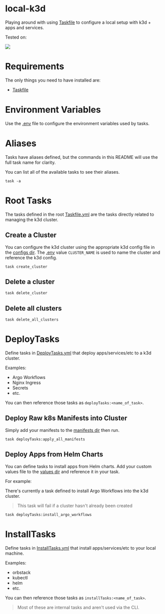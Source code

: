 # local-k3d

Playing around with using [Taskfile](https://taskfile.dev/) to configure a local setup with k3d + apps and services.

Tested on:

![](img/neofetch.png)

# Requirements

The only things you need to have installed are:

- [Taskfile](https://taskfile.dev/installation/)

# Environment Variables

Use the [.env](./.env) file to configure the environment variables used by tasks.

# Aliases

Tasks have aliases defined, but the commands in this README will use the full task name for clarity.

You can list all of the available tasks to see their aliases.

```shell
task -a
```

# Root Tasks

The tasks defined in the root [Taskfile.yml](./Taskfile.yml) are the tasks directly related to managing the k3d cluster.

## Create a Cluster

You can configure the k3d cluster using the appropriate k3d config file in the [configs dir](./configs/).
The [.env](./.env) value `CLUSTER_NAME` is used to name the cluster and reference the k3d config.

```shell
task create_cluster
```

## Delete a cluster

```shell
task delete_cluster
```

## Delete all clusters

```shell
task delete_all_clusters
```

# DeployTasks

Define tasks in [DeployTasks.yml](./tasks/DeployTasks.yml) that deploy apps/services/etc to a k3d cluster.

Examples:
- Argo Workflows
- Nginx Ingress
- Secrets
- etc.

You can then reference those tasks as `deployTasks:<name_of_task>`.

## Deploy Raw k8s Manifests into Cluster

Simply add your manifests to the [manifests dir](./manifests/) then run.

```shell
task deployTasks:apply_all_manifests
```

## Deploy Apps from Helm Charts

You can define tasks to install apps from Helm charts. Add your custom values file to the [values dir](./values/) and reference
it in your task.

For example:

There's currently a task defined to install Argo Workflows into the k3d cluster.

> This task will fail if a cluster hasn't already been created

```shell
task deployTasks:install_argo_workflows
```

# InstallTasks

Define tasks in [InstallTasks.yml](./tasks/InstallTasks.yml) that install apps/services/etc to your local machine.

Examples:
- orbstack
- kubectl
- helm
- etc.

You can then reference those tasks as `installTasks:<name_of_task>`.

> Most of these are internal tasks and aren't used via the CLI.